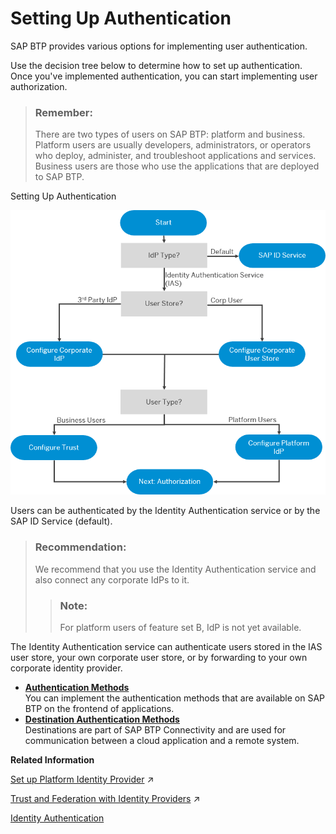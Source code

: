 <!-- loio1dbce9caa4314103bbc9a7e3ca548280 -->

# Setting Up Authentication

SAP BTP provides various options for implementing user authentication.

Use the decision tree below to determine how to set up authentication. Once you've implemented authentication, you can start implementing user authorization.

> ### Remember:  
> There are two types of users on SAP BTP: platform and business. Platform users are usually developers, administrators, or operators who deploy, administer, and troubleshoot applications and services. Business users are those who use the applications that are deployed to SAP BTP.

   
  
<a name="loio1dbce9caa4314103bbc9a7e3ca548280__fig_d4w_mrw_42b"/>Setting Up Authentication

 ![](../images/sap_cp_lm_authentication_49d26c9.png "Setting Up Authentication") 

Users can be authenticated by the Identity Authentication service or by the SAP ID Service \(default\).

> ### Recommendation:  
> We recommend that you use the Identity Authentication service and also connect any corporate IdPs to it.
> 
> > ### Note:  
> > For platform users of feature set B, IdP is not yet available.

The Identity Authentication service can authenticate users stored in the IAS user store, your own corporate user store, or by forwarding to your own corporate identity provider.

-   **[Authentication Methods](Authentication_Methods_9751f1b.md "You can implement the authentication methods that are available on SAP BTP on the frontend of
		applications. ")**  
You can implement the authentication methods that are available on SAP BTP on the frontend of applications.
-   **[Destination Authentication Methods](Destination_Authentication_Methods_765423d.md "Destinations are part of SAP BTP Connectivity and are
		used for communication between a cloud application and a remote system. ")**  
Destinations are part of SAP BTP Connectivity and are used for communication between a cloud application and a remote system.

**Related Information**  


[Set up Platform Identity Provider](https://help.sap.com/viewer/ea72206b834e4ace9cd834feed6c0e09/Cloud/en-US/80edbe70b8f3478d8a59c21a91a47aa6.html "The platform identity provider is the user base for access to your SAP BTP subaccount in the Neo environment. The default user base is provided by SAP ID Service. You can switch to an Identity Authentication tenant if you want to use a custom user base.") :arrow_upper_right:



[Trust and Federation with Identity Providers](https://help.sap.com/viewer/65de2977205c403bbc107264b8eccf4b/Cloud/en-US/cb1bc8f1bd5c482e891063960d7acd78.html "When setting up accounts you need to assign users. While we provide you with your first users to get you started, your organization has its own user bases which you want to integrate.") :arrow_upper_right:

[Identity Authentication](https://www.sap.com/community/topics/cloud-platform-identity-authentication.html)

